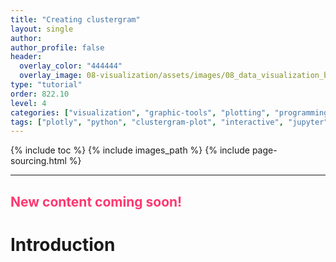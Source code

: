 ```yaml
---
title: "Creating clustergram"
layout: single
author:
author_profile: false
header:
  overlay_color: "444444"
  overlay_image: 08-visualization/assets/images/08_data_visualization_banner.png
type: "tutorial"
order: 822.10
level: 4
categories: ["visualization", "graphic-tools", "plotting", "programming", "library-package-module", "installation", "virtual-env"]
tags: ["plotly", "python", "clustergram-plot", "interactive", "jupyter", "notebook", "IDE"]
---
```


{% include toc %}
{% include images_path %}
{% include page-sourcing.html %}

---


## <span style="color: #ff3870;">New content coming soon!</span>

# Introduction
